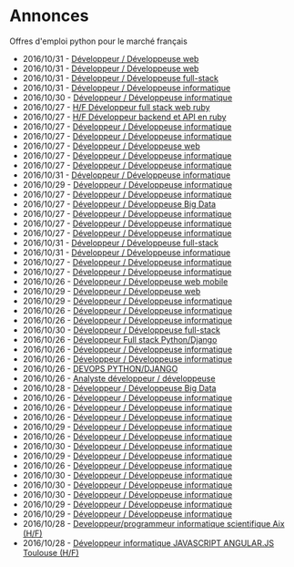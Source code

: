 # Annonces

Offres d'emploi python pour le marché français

* 2016/10/31 - [Développeur / Développeuse web](http://www.pyjobs.fr/jobs/details/3934/developpeur-developpeuse-web "Développeur / Développeuse web")
* 2016/10/31 - [Développeur / Développeuse web](http://www.pyjobs.fr/jobs/details/3935/developpeur-developpeuse-web "Développeur / Développeuse web")
* 2016/10/31 - [Développeur / Développeuse full-stack](http://www.pyjobs.fr/jobs/details/3937/developpeur-developpeuse-full-stack "Développeur / Développeuse full-stack")
* 2016/10/31 - [Développeur / Développeuse informatique](http://www.pyjobs.fr/jobs/details/3936/developpeur-developpeuse-informatique "Développeur / Développeuse informatique")
* 2016/10/30 - [Développeur / Développeuse informatique](http://www.pyjobs.fr/jobs/details/3925/developpeur-developpeuse-informatique "Développeur / Développeuse informatique")
* 2016/10/27 - [H/F Développeur full stack web ruby](http://www.pyjobs.fr/jobs/details/3904/h-f-developpeur-full-stack-web-ruby "H/F Développeur full stack web ruby")
* 2016/10/27 - [H/F Développeur backend et API en ruby](http://www.pyjobs.fr/jobs/details/3903/h-f-developpeur-backend-et-api-en-ruby "H/F Développeur backend et API en ruby")
* 2016/10/27 - [Développeur / Développeuse informatique](http://www.pyjobs.fr/jobs/details/3906/developpeur-developpeuse-informatique "Développeur / Développeuse informatique")
* 2016/10/27 - [Développeur / Développeuse informatique](http://www.pyjobs.fr/jobs/details/3901/developpeur-developpeuse-informatique "Développeur / Développeuse informatique")
* 2016/10/27 - [Développeur / Développeuse web](http://www.pyjobs.fr/jobs/details/3899/developpeur-developpeuse-web "Développeur / Développeuse web")
* 2016/10/27 - [Développeur / Développeuse informatique](http://www.pyjobs.fr/jobs/details/3902/developpeur-developpeuse-informatique "Développeur / Développeuse informatique")
* 2016/10/27 - [Développeur / Développeuse informatique](http://www.pyjobs.fr/jobs/details/3905/developpeur-developpeuse-informatique "Développeur / Développeuse informatique")
* 2016/10/31 - [Développeur / Développeuse informatique](http://www.pyjobs.fr/jobs/details/3933/developpeur-developpeuse-informatique "Développeur / Développeuse informatique")
* 2016/10/29 - [Développeur / Développeuse informatique](http://www.pyjobs.fr/jobs/details/3920/developpeur-developpeuse-informatique "Développeur / Développeuse informatique")
* 2016/10/27 - [Développeur / Développeuse informatique](http://www.pyjobs.fr/jobs/details/3898/developpeur-developpeuse-informatique "Développeur / Développeuse informatique")
* 2016/10/27 - [Développeur / Développeuse Big Data](http://www.pyjobs.fr/jobs/details/3896/developpeur-developpeuse-big-data "Développeur / Développeuse Big Data")
* 2016/10/27 - [Développeur / Développeuse informatique](http://www.pyjobs.fr/jobs/details/3897/developpeur-developpeuse-informatique "Développeur / Développeuse informatique")
* 2016/10/27 - [Développeur / Développeuse informatique](http://www.pyjobs.fr/jobs/details/3900/developpeur-developpeuse-informatique "Développeur / Développeuse informatique")
* 2016/10/27 - [Développeur / Développeuse informatique](http://www.pyjobs.fr/jobs/details/3894/developpeur-developpeuse-informatique "Développeur / Développeuse informatique")
* 2016/10/31 - [Développeur / Développeuse full-stack](http://www.pyjobs.fr/jobs/details/3931/developpeur-developpeuse-full-stack "Développeur / Développeuse full-stack")
* 2016/10/31 - [Développeur / Développeuse informatique](http://www.pyjobs.fr/jobs/details/3932/developpeur-developpeuse-informatique "Développeur / Développeuse informatique")
* 2016/10/27 - [Développeur / Développeuse informatique](http://www.pyjobs.fr/jobs/details/3895/developpeur-developpeuse-informatique "Développeur / Développeuse informatique")
* 2016/10/27 - [Développeur / Développeuse informatique](http://www.pyjobs.fr/jobs/details/3893/developpeur-developpeuse-informatique "Développeur / Développeuse informatique")
* 2016/10/26 - [Développeur / Développeuse web mobile](http://www.pyjobs.fr/jobs/details/3892/developpeur-developpeuse-web-mobile "Développeur / Développeuse web mobile")
* 2016/10/29 - [Développeur / Développeuse web](http://www.pyjobs.fr/jobs/details/3918/developpeur-developpeuse-web "Développeur / Développeuse web")
* 2016/10/29 - [Développeur / Développeuse informatique](http://www.pyjobs.fr/jobs/details/3919/developpeur-developpeuse-informatique "Développeur / Développeuse informatique")
* 2016/10/26 - [Développeur / Développeuse informatique](http://www.pyjobs.fr/jobs/details/3891/developpeur-developpeuse-informatique "Développeur / Développeuse informatique")
* 2016/10/26 - [Développeur / Développeuse informatique](http://www.pyjobs.fr/jobs/details/3890/developpeur-developpeuse-informatique "Développeur / Développeuse informatique")
* 2016/10/30 - [Développeur / Développeuse full-stack](http://www.pyjobs.fr/jobs/details/3930/developpeur-developpeuse-full-stack "Développeur / Développeuse full-stack")
* 2016/10/26 - [Développeur Full stack Python/Django](http://www.pyjobs.fr/jobs/details/3884/developpeur-full-stack-python-django "Développeur Full stack Python/Django")
* 2016/10/26 - [Développeur / Développeuse informatique](http://www.pyjobs.fr/jobs/details/3887/developpeur-developpeuse-informatique "Développeur / Développeuse informatique")
* 2016/10/26 - [Développeur / Développeuse informatique](http://www.pyjobs.fr/jobs/details/3886/developpeur-developpeuse-informatique "Développeur / Développeuse informatique")
* 2016/10/26 - [DEVOPS PYTHON/DJANGO](http://www.pyjobs.fr/jobs/details/3883/devops-python-django "DEVOPS PYTHON/DJANGO")
* 2016/10/26 - [Analyste développeur / développeuse](http://www.pyjobs.fr/jobs/details/3877/analyste-developpeur-developpeuse "Analyste développeur / développeuse")
* 2016/10/28 - [Développeur / Développeuse Big Data](http://www.pyjobs.fr/jobs/details/3917/developpeur-developpeuse-big-data "Développeur / Développeuse Big Data")
* 2016/10/26 - [Développeur / Développeuse informatique](http://www.pyjobs.fr/jobs/details/3880/developpeur-developpeuse-informatique "Développeur / Développeuse informatique")
* 2016/10/26 - [Développeur / Développeuse informatique](http://www.pyjobs.fr/jobs/details/3878/developpeur-developpeuse-informatique "Développeur / Développeuse informatique")
* 2016/10/26 - [Développeur / Développeuse informatique](http://www.pyjobs.fr/jobs/details/3879/developpeur-developpeuse-informatique "Développeur / Développeuse informatique")
* 2016/10/29 - [Développeur / Développeuse informatique](http://www.pyjobs.fr/jobs/details/3923/developpeur-developpeuse-informatique "Développeur / Développeuse informatique")
* 2016/10/26 - [Développeur / Développeuse informatique](http://www.pyjobs.fr/jobs/details/3882/developpeur-developpeuse-informatique "Développeur / Développeuse informatique")
* 2016/10/30 - [Développeur / Développeuse informatique](http://www.pyjobs.fr/jobs/details/3929/developpeur-developpeuse-informatique "Développeur / Développeuse informatique")
* 2016/10/29 - [Développeur / Développeuse informatique](http://www.pyjobs.fr/jobs/details/3924/developpeur-developpeuse-informatique "Développeur / Développeuse informatique")
* 2016/10/26 - [Développeur / Développeuse informatique](http://www.pyjobs.fr/jobs/details/3881/developpeur-developpeuse-informatique "Développeur / Développeuse informatique")
* 2016/10/30 - [Développeur / Développeuse informatique](http://www.pyjobs.fr/jobs/details/3928/developpeur-developpeuse-informatique "Développeur / Développeuse informatique")
* 2016/10/30 - [Développeur / Développeuse informatique](http://www.pyjobs.fr/jobs/details/3926/developpeur-developpeuse-informatique "Développeur / Développeuse informatique")
* 2016/10/30 - [Développeur / Développeuse informatique](http://www.pyjobs.fr/jobs/details/3927/developpeur-developpeuse-informatique "Développeur / Développeuse informatique")
* 2016/10/29 - [Développeur / Développeuse informatique](http://www.pyjobs.fr/jobs/details/3922/developpeur-developpeuse-informatique "Développeur / Développeuse informatique")
* 2016/10/29 - [Développeur / Développeuse informatique](http://www.pyjobs.fr/jobs/details/3921/developpeur-developpeuse-informatique "Développeur / Développeuse informatique")
* 2016/10/28 - [Developpeur/programmeur informatique scientifique Aix (H/F)](http://www.pyjobs.fr/jobs/details/3916/developpeur-programmeur-informatique-scientifique-aix-h-f "Developpeur/programmeur informatique scientifique Aix (H/F)")
* 2016/10/28 - [Développeur informatique JAVASCRIPT ANGULAR.JS Toulouse (H/F)](http://www.pyjobs.fr/jobs/details/3915/developpeur-informatique-javascript-angular-js-toulouse-h-f "Développeur informatique JAVASCRIPT ANGULAR.JS Toulouse (H/F)")

